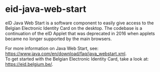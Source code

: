 # eid-java-web-start

eID Java Web Start is a software component to easily give access to the Belgian Electronic Identity Card on the desktop.
The codebase is a continuation of the eID Applet that was deprecated in 2016 when applets became no longer supported
by the main browsers.

For more information on Java Web Start, see: https://www.java.com/en/download/faq/java_webstart.xml.  
To get started with the Belgian Electronic Identity Card, take a look at: https://eid.belgium.be/.